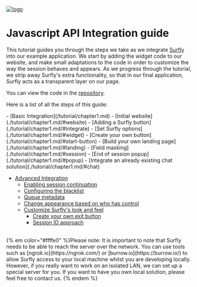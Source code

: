<a href="https://www.surfly.com/">![logo](images/logosmall.png)</a>
# Javascript API Integration guide

This tutorial guides you through the steps we take as we integrate [Surfly](https://www.surfly.com/) into our example application. We start by adding the widget code to our website, and make small adaptations to the code in order to customize the way the session behaves and appears. As we progress through the tutorial, we strip away Surfly's extra functionality, so that in our final application, Surfly acts as a transparent layer on our page.

You can view the code in the [repository](https://github.com/MathildeJ/integrationGuide_commits/commits/master).
<p>Here is a list of all the steps of this guide:</p>
 - [Basic Integration](/tutorial/chapter1.md)
   - [Initial website](./tutorial/chapter1.md/#website)
   - [Adding a Surfly button](./tutorial/chapter1.md/#integrate)
   - [Set Surfly options](./tutorial/chapter1.md/#widget)
   - [Create your own button](./tutorial/chapter1.md/#start-button)
   - [Build your own landing page](./tutorial/chapter1.md/#landing)
   - [Field masking](./tutorial/chapter1.md/#session)
   - [End of session popup](./tutorial/chapter1.md/#popup)
   - [Integrate an already existing chat solution](./tutorial/chapter1.md/#chat)


 - [Advanced Integration](/tutorial/advanced-integration.md)
   - [Enabling session continuation](./tutorial/advanced-integration.md/#receipt)
   - [Configuring the blacklist](./tutorial/advanced-integration.md/#blacklist)
   - [Queue metadata](./tutorial/advanced-integration.md/#metadata)
   - [Change appearance based on who has control](./tutorial/advanced-integration.md/#control-appearance)
   - [Customize Surfly's look and feel](./tutorial/advanced-integration.md/#remove-ui)
     - [Create your own exit button](./tutorial/advanced-integration.md/#exit-button)
     - [Session ID approach](./tutorial/advanced-integration.md/#small-button)


<br>
{% em color="#ffffe0" %}Please note:
It is important to note that Surfly needs to be able to reach the server over the network. You can use tools such as [ngrok.io](https://ngrok.com/) or [burrow.io](https://burrow.io/) to allow Surfly access to your local machine whilst you are developing locally.  However, if you really want to work on an isolated LAN, we can set up a special server for you. If you want to have you own local solution, please feel free to contact us. {% endem %}


